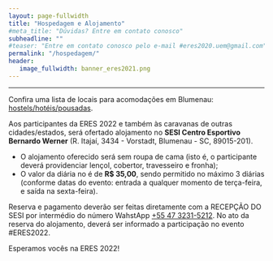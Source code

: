 ```yaml
---
layout: page-fullwidth
title: "Hospedagem e Alojamento"
#meta_title: "Dúvidas? Entre em contato conosco"
subheadline: ""
#teaser: "Entre em contato conosco pelo e-mail #eres2020.uem@gmail.com"
permalink: "/hospedagem/"
header:
   image_fullwidth: banner_eres2021.png
---
```

<hr>

<p>Confira uma lista de locais para acomodações em Blumenau: <a href="https://www.turismoblumenau.com.br/onde-ficar-hostels-hoteis-pousadas-em-blumenau/">hostels/hotéis/pousadas</a>.

<p>Aos participantes da ERES 2022 e tamb&eacute;m &agrave;s caravanas de outras cidades/estados, ser&aacute; ofertado alojamento no <strong>SESI Centro Esportivo Bernardo Werner</strong> (R. Itaja&iacute;, 3434 - Vorstadt, Blumenau - SC, 89015-201).</p>
<ul>
<li>O alojamento oferecido ser&aacute; sem roupa de cama (isto &eacute;, o participante dever&aacute; providenciar len&ccedil;ol, cobertor, travesseiro e fronha);</li>
<li>O valor da di&aacute;ria no &eacute; de <strong>R$ 35,00</strong>, sendo permitido no m&aacute;ximo 3 di&aacute;rias (conforme datas do evento: entrada a qualquer momento de ter&ccedil;a-feira, e sa&iacute;da na sexta-feira).</li>
</ul>
<p>Reserva e pagamento dever&atilde;o ser feitas diretamente com a RECEP&Ccedil;&Atilde;O DO SESI por interm&eacute;dio do n&uacute;mero WahstApp <a href="https://api.whatsapp.com/send/?phone=554732315212">+55 47 3231-5212</a>. No ato da reserva do alojamento, deverá ser informado a participação no evento #ERES2022.</p>

<p>Esperamos vocês na ERES 2022!</p>
